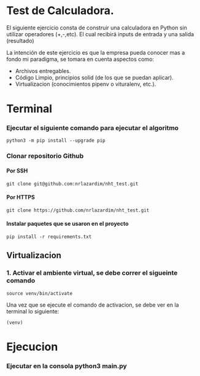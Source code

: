 # Test de Calculadora.

El siguiente ejercicio consta de construir una calculadora en Python sin utilizar operadores (+,-,etc). El cual recibirá inputs de entrada y una salida (resultado)

La intención de este ejercicio es que la empresa pueda conocer mas a fondo mi paradigma, se tomara en cuenta aspectos como:

*   Archivos entregables.
* 	Código Limpio, principios solid (de los que se puedan aplicar).
* 	Virtualizacion (conocimientos pipenv o vituralenv, etc.).


# Terminal

### Ejecutar el siguiente comando para ejecutar el algoritmo

`python3 -m pip install --upgrade pip`

### Clonar repositorio Github

#### Por SSH
`git clone git@github.com:nrlazardim/nht_test.git` 

#### Por HTTPS
`git clone https://github.com/nrlazardim/nht_test.git`

#### Instalar paquetes que se usaron en el proyecto
`pip install -r requirements.txt`


## Virtualizacion

### 1. Activar el ambiente virtual, se debe correr el sigueinte comando

`source venv/bin/activate`

Una vez que se ejecute el comando de activacion, se debe ver en la terminal lo siguiente:

`(venv)`  

# Ejecucion

### Ejecutar en la consola python3 main.py





